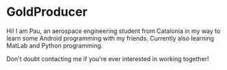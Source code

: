 # GoldProducer


Hi! I am Pau, an aerospace engineering student from Catalonia in my way to learn some Android programming with my friends.
Currently also learning MatLab and Python programming. 

Don't doubt contacting me if you're ever interested in working together!

